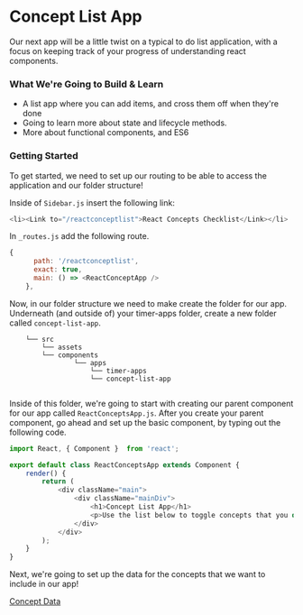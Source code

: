 # Concept List App

Our next app will be a little twist on a typical to do list application, with a focus on keeping track of your progress of understanding react components. 

### What We're Going to Build & Learn
- A list app where you can add items, and cross them off when they're done
- Going to learn more about state and lifecycle methods. 
- More about functional components, and ES6

### Getting Started

To get started, we need to set up our routing to be able to access the application and our folder structure! 

Inside of `Sidebar.js` insert the following link:

```js
<li><Link to="/reactconceptlist">React Concepts Checklist</Link></li>
````

In `_routes.js` add the following route.

```js
{
      path: '/reactconceptlist',
      exact: true,
      main: () => <ReactConceptApp />
    }, 
```

Now, in our folder structure we need to make create the folder for our app. Underneath (and outside of) your timer-apps folder, create a new folder called `concept-list-app`. 


```
    └── src
        └── assets
        └── components
                └── apps
                    └── timer-apps
                    └── concept-list-app
       
```

Inside of this folder, we're going to start with creating our parent component for our app called `ReactConceptsApp.js`. After you create your parent component, go ahead and set up the basic component, by typing out the following code.

```js
import React, { Component }  from 'react';

export default class ReactConceptsApp extends Component {
    render() {
        return (
            <div className="main">
                <div className="mainDiv">
                    <h1>Concept List App</h1>
                    <p>Use the list below to toggle concepts that you do or do not understand. Note that this will update when you refresh the page.</p>
                </div>
            </div>
        );
    }
}
```

Next, we're going to set up the data for the concepts that we want to include in our app!

[Concept Data](2.1-concepts-data.md)
